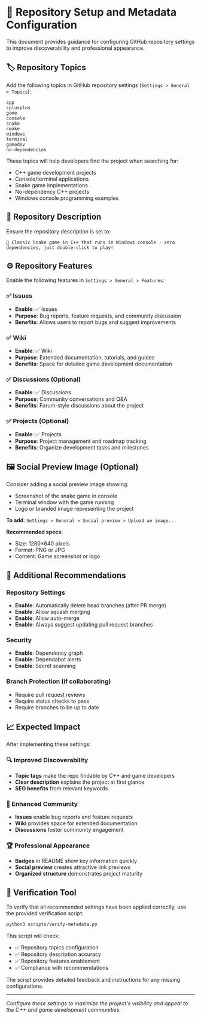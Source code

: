 # 🔧 Repository Setup and Metadata Configuration

This document provides guidance for configuring GitHub repository settings to improve discoverability and professional appearance.

## 🏷️ Repository Topics

Add the following topics in GitHub repository settings (`Settings > General > Topics`):

```
cpp
cplusplus
game
console
snake
cmake
windows
terminal
gamedev
no-dependencies
```

These topics will help developers find the project when searching for:
- C++ game development projects
- Console/terminal applications
- Snake game implementations
- No-dependency C++ projects
- Windows console programming examples

## 📝 Repository Description

Ensure the repository description is set to:
```
🐍 Classic Snake game in C++ that runs in Windows console - zero dependencies, just double-click to play!
```

## ⚙️ Repository Features

Enable the following features in `Settings > General > Features`:

### ✅ Issues
- **Enable**: ✅ Issues
- **Purpose**: Bug reports, feature requests, and community discussion
- **Benefits**: Allows users to report bugs and suggest improvements

### ✅ Wiki  
- **Enable**: ✅ Wiki
- **Purpose**: Extended documentation, tutorials, and guides
- **Benefits**: Space for detailed game development documentation

### ✅ Discussions (Optional)
- **Enable**: ✅ Discussions  
- **Purpose**: Community conversations and Q&A
- **Benefits**: Forum-style discussions about the project

### ✅ Projects (Optional)
- **Enable**: ✅ Projects
- **Purpose**: Project management and roadmap tracking
- **Benefits**: Organize development tasks and milestones

## 🖼️ Social Preview Image (Optional)

Consider adding a social preview image showing:
- Screenshot of the snake game in console
- Terminal window with the game running
- Logo or branded image representing the project

**To add**: `Settings > General > Social preview > Upload an image...`

**Recommended specs**:
- Size: 1280×640 pixels
- Format: PNG or JPG
- Content: Game screenshot or logo

## 🌟 Additional Recommendations

### Repository Settings
- **Enable**: Automatically delete head branches (after PR merge)
- **Enable**: Allow squash merging
- **Enable**: Allow auto-merge
- **Enable**: Always suggest updating pull request branches

### Security
- **Enable**: Dependency graph
- **Enable**: Dependabot alerts
- **Enable**: Secret scanning

### Branch Protection (if collaborating)
- Require pull request reviews
- Require status checks to pass
- Require branches to be up to date

## 📈 Expected Impact

After implementing these settings:

### 🔍 Improved Discoverability
- **Topic tags** make the repo findable by C++ and game developers
- **Clear description** explains the project at first glance
- **SEO benefits** from relevant keywords

### 👥 Enhanced Community
- **Issues** enable bug reports and feature requests
- **Wiki** provides space for extended documentation
- **Discussions** foster community engagement

### 🏆 Professional Appearance
- **Badges** in README show key information quickly
- **Social preview** creates attractive link previews
- **Organized structure** demonstrates project maturity

## 🔧 Verification Tool

To verify that all recommended settings have been applied correctly, use the provided verification script:

```bash
python3 scripts/verify-metadata.py
```

This script will check:
- ✅ Repository topics configuration
- ✅ Repository description accuracy
- ✅ Repository features enablement
- ✅ Compliance with recommendations

The script provides detailed feedback and instructions for any missing configurations.

---

*Configure these settings to maximize the project's visibility and appeal to the C++ and game development communities.*